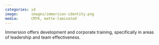 ```yaml
---
categories: id
image:      images/immersion-identity.png
media:      CMYK, matte-laminated
---
```

Immersion offers development and corporate training, specifically in areas of
leadership and team effectiveness.
